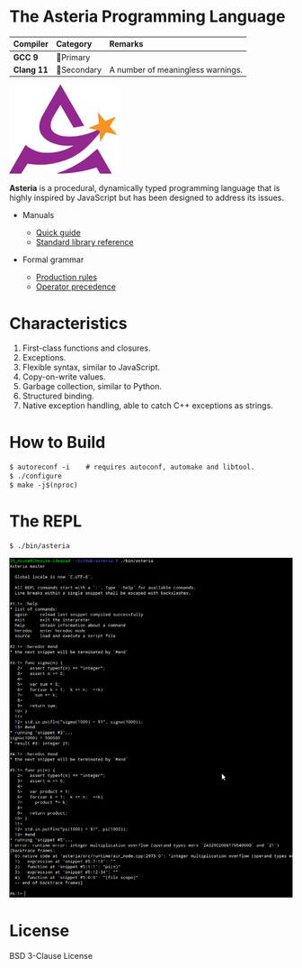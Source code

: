 # The Asteria Programming Language

|Compiler     |Category                   |Remarks          |
|:------------|:--------------------------|:----------------|
|**GCC 9**    |:1st_place_medal:Primary   |                 |
|**Clang 11** |:2nd_place_medal:Secondary |A number of meaningless warnings.  |

![asteria](asteria.png)

**Asteria** is a procedural, dynamically typed programming language that is highly inspired by JavaScript but has been designed to address its issues.

* Manuals
    * [Quick guide](doc/quick-guide.md)
    * [Standard library reference](doc/standard-library.md)

* Formal grammar
    * [Production rules](doc/grammar.txt)
    * [Operator precedence](doc/operator-precedence.txt)

# Characteristics

1. First-class functions and closures.
2. Exceptions.
3. Flexible syntax, similar to JavaScript.
4. Copy-on-write values.
5. Garbage collection, similar to Python.
6. Structured binding.
7. Native exception handling, able to catch C++ exceptions as strings.

# How to Build

```text
$ autoreconf -i    # requires autoconf, automake and libtool.
$ ./configure
$ make -j$(nproc)
```

# The REPL

```text
$ ./bin/asteria
```

![README](README.png)

# License

BSD 3-Clause License
